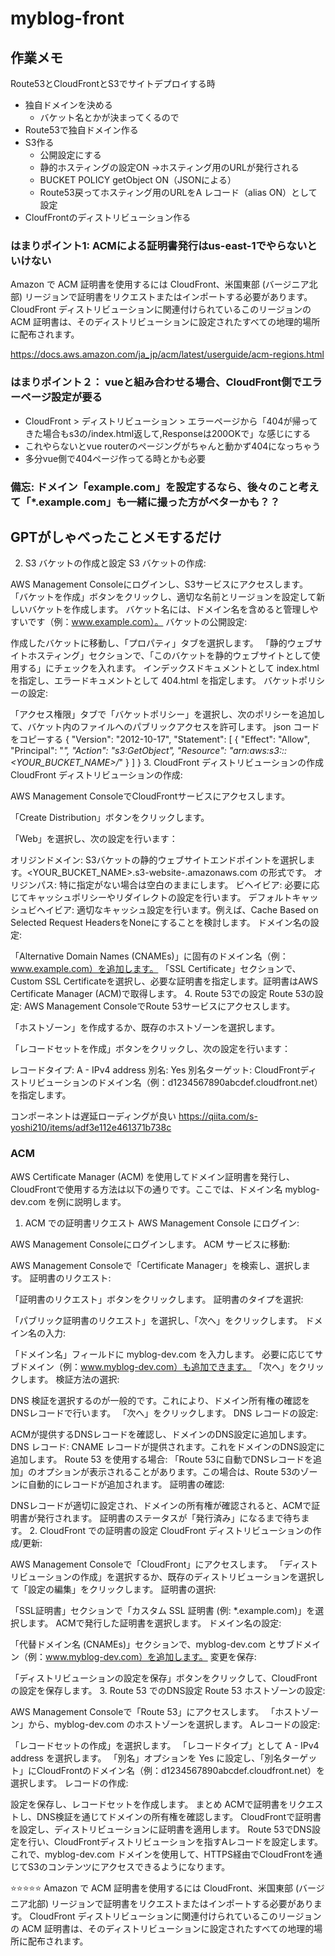 # myblog-front


## 作業メモ

Route53とCloudFrontとS3でサイトデプロイする時

- 独自ドメインを決める
  - バケット名とかが決まってくるので
- Route53で独自ドメイン作る
- S3作る
  - 公開設定にする
  - 静的ホスティングの設定ON →ホスティング用のURLが発行される
  - BUCKET POLICY getObject ON（JSONによる）
  - Route53戻ってホスティング用のURLをA レコード（alias ON）として設定
- CloufFrontのディストリビューション作る

### はまりポイント1: ACMによる証明書発行はus-east-1でやらないといけない

Amazon で ACM 証明書を使用するには CloudFront、米国東部 (バージニア北部) リージョンで証明書をリクエストまたはインポートする必要があります。 CloudFront ディストリビューションに関連付けられているこのリージョンの ACM 証明書は、そのディストリビューションに設定されたすべての地理的場所に配布されます。

https://docs.aws.amazon.com/ja_jp/acm/latest/userguide/acm-regions.html

### はまりポイント２： vueと組み合わせる場合、CloudFront側でエラーページ設定が要る

* CloudFront > ディストリビューション > エラーページから「404が帰ってきた場合もs3の/index.html返して,Responseは200OKで」な感じにする
* これやらないとvue routerのページングがちゃんと動かず404になっちゃう
* 多分vue側で404ページ作ってる時とかも必要

### 備忘: ドメイン「example.com」を設定するなら、後々のこと考えて「*.example.com」も一緒に撮った方がベターかも？？


## GPTがしゃべったことメモするだけ
2. S3 バケットの作成と設定
S3 バケットの作成:

AWS Management Consoleにログインし、S3サービスにアクセスします。
「バケットを作成」ボタンをクリックし、適切な名前とリージョンを設定して新しいバケットを作成します。
バケット名には、ドメイン名を含めると管理しやすいです（例：www.example.com）。
バケットの公開設定:

作成したバケットに移動し、「プロパティ」タブを選択します。
「静的ウェブサイトホスティング」セクションで、「このバケットを静的ウェブサイトとして使用する」にチェックを入れます。
インデックスドキュメントとして index.html を指定し、エラードキュメントとして 404.html を指定します。
バケットポリシーの設定:

「アクセス権限」タブで「バケットポリシー」を選択し、次のポリシーを追加して、バケット内のファイルへのパブリックアクセスを許可します。
json
コードをコピーする
{
  "Version": "2012-10-17",
  "Statement": [
    {
      "Effect": "Allow",
      "Principal": "*",
      "Action": "s3:GetObject",
      "Resource": "arn:aws:s3:::<YOUR_BUCKET_NAME>/*"
    }
  ]
}
3. CloudFront ディストリビューションの作成
CloudFront ディストリビューションの作成:

AWS Management ConsoleでCloudFrontサービスにアクセスします。

「Create Distribution」ボタンをクリックします。

「Web」を選択し、次の設定を行います：

オリジンドメイン: S3バケットの静的ウェブサイトエンドポイントを選択します。<YOUR_BUCKET_NAME>.s3-website-<REGION>.amazonaws.com の形式です。
オリジンパス: 特に指定がない場合は空白のままにします。
ビヘイビア: 必要に応じてキャッシュポリシーやリダイレクトの設定を行います。
デフォルトキャッシュビヘイビア: 適切なキャッシュ設定を行います。例えば、Cache Based on Selected Request HeadersをNoneにすることを検討します。
ドメイン名の設定:

「Alternative Domain Names (CNAMEs)」に固有のドメイン名（例：www.example.com）を追加します。
「SSL Certificate」セクションで、Custom SSL Certificateを選択し、必要な証明書を指定します。証明書はAWS Certificate Manager (ACM)で取得します。
4. Route 53での設定
Route 53の設定:
AWS Management ConsoleでRoute 53サービスにアクセスします。

「ホストゾーン」を作成するか、既存のホストゾーンを選択します。

「レコードセットを作成」ボタンをクリックし、次の設定を行います：

レコードタイプ: A - IPv4 address
別名: Yes
別名ターゲット: CloudFrontディストリビューションのドメイン名（例：d1234567890abcdef.cloudfront.net）を指定します。

コンポーネントは遅延ローディングが良い
https://qiita.com/s-yoshi210/items/adf3e112e461371b738c


### ACM

AWS Certificate Manager (ACM) を使用してドメイン証明書を発行し、CloudFrontで使用する方法は以下の通りです。ここでは、ドメイン名 myblog-dev.com を例に説明します。

1. ACM での証明書リクエスト
AWS Management Console にログイン:

AWS Management Consoleにログインします。
ACM サービスに移動:

AWS Management Consoleで「Certificate Manager」を検索し、選択します。
証明書のリクエスト:

「証明書のリクエスト」ボタンをクリックします。
証明書のタイプを選択:

「パブリック証明書のリクエスト」を選択し、「次へ」をクリックします。
ドメイン名の入力:

「ドメイン名」フィールドに myblog-dev.com を入力します。
必要に応じてサブドメイン（例：www.myblog-dev.com）も追加できます。
「次へ」をクリックします。
検証方法の選択:

DNS 検証を選択するのが一般的です。これにより、ドメイン所有権の確認をDNSレコードで行います。
「次へ」をクリックします。
DNS レコードの設定:

ACMが提供するDNSレコードを確認し、ドメインのDNS設定に追加します。
DNS レコード:
CNAME レコードが提供されます。これをドメインのDNS設定に追加します。
Route 53 を使用する場合:
「Route 53に自動でDNSレコードを追加」のオプションが表示されることがあります。この場合は、Route 53のゾーンに自動的にレコードが追加されます。
証明書の確認:

DNSレコードが適切に設定され、ドメインの所有権が確認されると、ACMで証明書が発行されます。
証明書のステータスが「発行済み」になるまで待ちます。
2. CloudFront での証明書の設定
CloudFront ディストリビューションの作成/更新:

AWS Management Consoleで「CloudFront」にアクセスします。
「ディストリビューションの作成」を選択するか、既存のディストリビューションを選択して「設定の編集」をクリックします。
証明書の選択:

「SSL証明書」セクションで「カスタム SSL 証明書 (例: *.example.com)」を選択します。
ACMで発行した証明書を選択します。
ドメイン名の設定:

「代替ドメイン名 (CNAMEs)」セクションで、myblog-dev.com とサブドメイン（例：www.myblog-dev.com）を追加します。
変更を保存:

「ディストリビューションの設定を保存」ボタンをクリックして、CloudFrontの設定を保存します。
3. Route 53 でのDNS設定
Route 53 ホストゾーンの設定:

AWS Management Consoleで「Route 53」にアクセスします。
「ホストゾーン」から、myblog-dev.com のホストゾーンを選択します。
Aレコードの設定:

「レコードセットの作成」を選択します。
「レコードタイプ」として A - IPv4 address を選択します。
「別名」オプションを Yes に設定し、「別名ターゲット」にCloudFrontのドメイン名（例：d1234567890abcdef.cloudfront.net）を選択します。
レコードの作成:

設定を保存し、レコードセットを作成します。
まとめ
ACMで証明書をリクエストし、DNS検証を通じてドメインの所有権を確認します。
CloudFrontで証明書を設定し、ディストリビューションに証明書を適用します。
Route 53でDNS設定を行い、CloudFrontディストリビューションを指すAレコードを設定します。
これで、myblog-dev.com ドメインを使用して、HTTPS経由でCloudFrontを通じてS3のコンテンツにアクセスできるようになります。

⭐️⭐️⭐️⭐️⭐️
Amazon で ACM 証明書を使用するには CloudFront、米国東部 (バージニア北部) リージョンで証明書をリクエストまたはインポートする必要があります。 CloudFront ディストリビューションに関連付けられているこのリージョンの ACM 証明書は、そのディストリビューションに設定されたすべての地理的場所に配布されます。